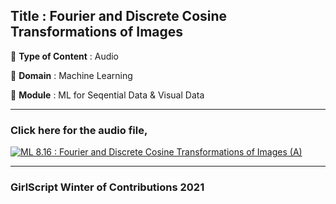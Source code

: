 ## Title : Fourier and Discrete Cosine Transformations of Images

🔴 **Type of Content** : Audio

🔴 **Domain** : Machine Learning

🔴 **Module** : ML for Seqential Data & Visual Data

---

### Click here for the audio file,

[![ML 8.16 : Fourier and Discrete Cosine Transformations of Images (A)](https://user-images.githubusercontent.com/80235375/140715064-1b490fc1-6024-40b5-93ff-4e12072343ef.png)](https://drive.google.com/file/d/1AGVeCNayiS-ZT0ZB6zobYJwYlHP2cL6S/view?usp=sharing "Fourier and Discrete Cosine Transformations of Images")

---


### GirlScript Winter of Contributions 2021
